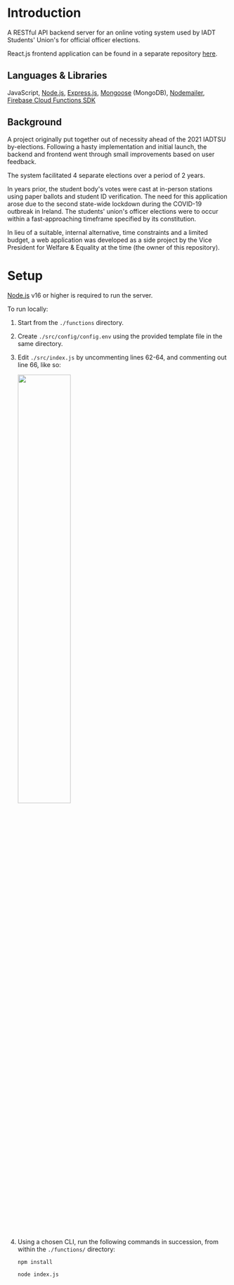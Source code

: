 # Introduction
 
A RESTful API backend server for an online voting system used by IADT Students' Union's for official officer elections.

React.js frontend application can be found  in a separate repository [here](https://github.com/kaific/iadtsu-elections).

## Languages & Libraries
JavaScript, [Node.js](https://nodejs.org/), [Express.js](https://www.npmjs.com/package/express), [Mongoose](https://www.npmjs.com/package/mongoose) (MongoDB), [Nodemailer](https://www.npmjs.com/package/nodemailer), [Firebase Cloud Functions SDK](https://www.npmjs.com/package/firebase-functions)

## Background
A project originally put together out of necessity ahead of the 2021 IADTSU by-elections. Following a hasty implementation and initial launch, the backend and frontend went through small improvements based on user feedback.

The system facilitated 4 separate elections over a period of 2 years.

In years prior, the student body's votes were cast at in-person stations using paper ballots and student ID verification. The need for this application arose due to the second state-wide lockdown during the COVID-19 outbreak in Ireland. The students' union's officer elections were to occur within a fast-approaching timeframe specified by its constitution.

In lieu of a suitable, internal alternative, time constraints and a limited budget, a web application was developed as a side project by the Vice President for Welfare & Equality at the time (the owner of this repository).

# Setup
[Node.js](https://nodejs.org) v16 or higher is required to run the server.

To run locally:
  1. Start from the `./functions` directory.
  2. Create `./src/config/config.env` using the provided template file in the same directory.
  3. Edit `./src/index.js` by uncommenting lines 62-64, and commenting out line 66, like so:
     
     <img src="https://github.com/kaific/iadtsu-elections-server/assets/32389531/72c33789-f797-419f-9552-b2ec2cb63640" width="50%"/>
     
  4. Using a chosen CLI, run the following commands in succession, from within the `./functions/` directory:
     ```console
     npm install
     ```
     ```console
     node index.js
     ```
